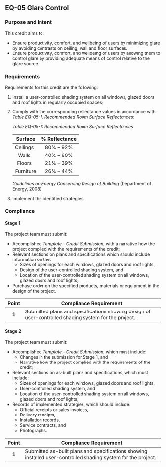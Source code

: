 ## EQ-05  Glare Control
### Purpose and Intent
This credit aims to:

* Ensure productivity, comfort, and wellbeing of users by minimizing glare by avoiding contrasts on ceiling, wall and floor surfaces.
* Ensure productivity, comfort, and wellbeing of users by allowing them to control glare by providing adequate means of control relative to the glare source.

### Requirements
Requirements for this credit are the following:

1. Install a user-controlled shading system on all windows, glazed doors and roof lights in regularly occupied spaces;
2. Comply with the corresponding reflectance values in accordance with *Table EQ-05-1, Recommended Room Surface Reflectances*:

    _Table EQ-05-1: Recommended Room Surface Reflectances_

    | **Surface** | **% Reflectance** |
    |:-----------:|:-----------------:|
    | Ceilings    | 80% – 92%         |
    | Walls       | 40% – 60%         |
    | Floors      | 21% – 39%         |
    | Furniture   | 26% – 44%         |

    _Guidelines on Energy Conserving Design of Building_ (Department of Energy, 2008)

3. Implement the identified strategies.


### Compliance
#### Stage 1
The project team must submit:

* Accomplished _Template - Credit Submission_, with a narrative how the project complied with the requirements of the credit;
* Relevant sections on plans and specifications which should include information on the:
    * Sizes of openings for each windows, glazed doors and roof lights,
    * Design of the user-controlled shading system, and
    * Location of the user-controlled shading system on all windows, glazed doors and roof lights;
* Purchase order on the specified products, materials or equipment in the design of the project.

| Point | Compliance Requirement |
|:-----:|------------------------|
| **1** | Submitted plans and specifications showing design of user-controlled shading system for the project. |

#### Stage 2
The project team must submit:

* Accomplished _Template - Credit Submission_, which must include:
    * Changes in the submission for Stage 1, and
    * Narrative how the project complied with the requirements of the credit;
* Relevant sections on as-built plans and specifications, which must include:
    * Sizes of openings for each windows, glazed doors and roof lights,
    * User-controlled shading system, and
    * Location of the user-controlled shading system on all windows, glazed doors and roof lights;
* Records of implemented strategies, which should include:
    * Official receipts or sales invoices,
    * Delivery receipts,
    * Installation records,
    * Service contracts, and
    * Photographs.

| Point | Compliance Requirement |
|:-----:|------------------------|
| **1** | Submitted as-built plans and specifications showing installed user-controlled shading system for the project. |
